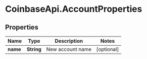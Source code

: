 # CoinbaseApi.AccountProperties

## Properties
Name | Type | Description | Notes
------------ | ------------- | ------------- | -------------
**name** | **String** | New account name | [optional] 


